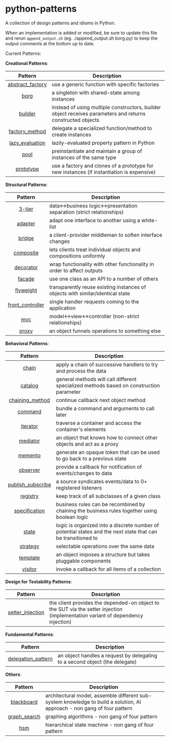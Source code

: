 python-patterns
===============

A collection of design patterns and idioms in Python.

When an implementation is added or modified, be sure to update this file and
rerun `append_output.sh` (eg. ./append_output.sh borg.py) to keep the output
comments at the bottom up to date.

Current Patterns:

__Creational Patterns__:

| Pattern | Description |
|:-------:| ----------- |
| [abstract_factory](creational/abstract_factory.py) | use a generic function with specific factories |
| [borg](creational/borg.py) | a singleton with shared-state among instances |
| [builder](creational/builder.py) | instead of using multiple constructors, builder object receives parameters and returns constructed objects |
| [factory_method](creational/factory_method.py) | delegate a specialized function/method to create instances |
| [lazy_evaluation](creational/lazy_evaluation.py) | lazily-evaluated property pattern in Python |
| [pool](creational/pool.py) | preinstantiate and maintain a group of instances of the same type |
| [prototype](creational/prototype.py) | use a factory and clones of a prototype for new instances (if instantiation is expensive) |

__Structural Patterns__:

| Pattern | Description |
|:-------:| ----------- |
| [3-tier](structural/3-tier.py) | data<->business logic<->presentation separation (strict relationships) |
| [adapter](structural/adapter.py) | adapt one interface to another using a white-list |
| [bridge](structural/bridge.py) | a client-provider middleman to soften interface changes |
| [composite](structural/composite.py) | lets clients treat individual objects and compositions uniformly |
| [decorator](structural/decorator.py) | wrap functionality with other functionality in order to affect outputs |
| [facade](structural/facade.py) | use one class as an API to a number of others |
| [flyweight](structural/flyweight.py) | transparently reuse existing instances of objects with similar/identical state |
| [front_controller](structural/front_controller.py) | single handler requests coming to the application |
| [mvc](structural/mvc.py) | model<->view<->controller (non-strict relationships) |
| [proxy](structural/proxy.py) | an object funnels operations to something else |

__Behavioral Patterns__:

| Pattern | Description |
|:-------:| ----------- |
| [chain](behavioral/chain.py) | apply a chain of successive handlers to try and process the data |
| [catalog](behavioral/catalog.py) | general methods will call different specialized methods based on construction parameter |
| [chaining_method](behavioral/chaining_method.py) | continue callback next object method |
| [command](behavioral/command.py) | bundle a command and arguments to call later |
| [iterator](behavioral/iterator.py) | traverse a container and access the container's elements |
| [mediator](behavioral/mediator.py) | an object that knows how to connect other objects and act as a proxy |
| [memento](behavioral/memento.py) | generate an opaque token that can be used to go back to a previous state |
| [observer](behavioral/observer.py) | provide a callback for notification of events/changes to data |
| [publish_subscribe](behavioral/publish_subscribe.py) | a source syndicates events/data to 0+ registered listeners |
| [registry](behavioral/registry.py) | keep track of all subclasses of a given class |
| [specification](behavioral/specification.py) |  business rules can be recombined by chaining the business rules together using boolean logic |
| [state](behavioral/state.py) | logic is organized into a discrete number of potential states and the next state that can be transitioned to |
| [strategy](behavioral/strategy) | selectable operations over the same data |
| [template](behavioral/template.py) | an object imposes a structure but takes pluggable components |
| [visitor](behavioral/visitor.py) | invoke a callback for all items of a collection |

__Design for Testability Patterns__:

| Pattern | Description |
|:-------:| ----------- |
| [setter_injection](dft/setter_injection.py) | the client provides the depended-on object to the SUT via the setter injection (implementation variant of dependency injection) |

__Fundamental Patterns__:

| Pattern | Description |
|:-------:| ----------- |
| [delegation_pattern](fundamental/delegation_pattern.py) | an object handles a request by delegating to a second object (the delegate) |

__Others__:

| Pattern | Description |
|:-------:| ----------- |
| [blackboard](other/blackboard.py) | architectural model, assemble different sub-system knowledge to build a solution, AI approach - non gang of four pattern |
| [graph_search](other/graph_search.py) | graphing algorithms - non gang of four pattern |
| [hsm](other/hsm/hsm.py) | hierarchical state machine - non gang of four pattern |
